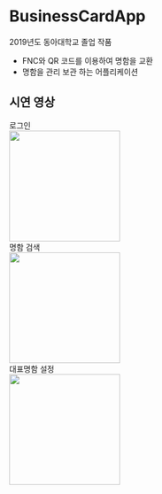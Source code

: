 # BusinessCardApp
2019년도 동아대학교 졸업 작품
 - FNC와 QR 코드를 이용하여 명함을 교환
 - 명함을 관리 보관 하는 어플리케이션
 
## 시연 영상

<div horizontal layout>

 <div vertical layout>
  <div>로그인</div>
  <image width="200px" height="auto" src="https://user-images.githubusercontent.com/55723654/91384570-e89c7800-e869-11ea-845e-8c3b937535cc.gif" >
  </div>
  
 <div vertical layout> 
  <div>명함 검색</div>
   <image width="200px" height="auto"  margin-right="30" src="https://user-images.githubusercontent.com/55723654/91384572-e89c7800-e869-11ea-9685-b36e80f128a0.gif" >
  </div>
   
 <div vertical layout>
  <div>대표명함 설정</div>
    <image width="200px" height="auto"  src="https://user-images.githubusercontent.com/55723654/91384574-e9350e80-e869-11ea-8b64-f066c992bd32.gif" >
  </div>
  
</div>

